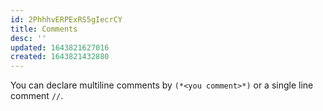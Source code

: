 ```yaml
---
id: 2PhhhvERPExRS5gIecrCY
title: Comments
desc: ''
updated: 1643821627016
created: 1643821432880
---
```

You can declare multiline comments by `(*<you comment>*)` or a single line comment `//`. 
